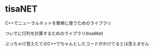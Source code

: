 # tisaNET
C++でニューラルネットを簡単に使うためのライブラリ

ついでに行列を計算するためのライブラリ(tisaMat)


ぶっちゃけ覚えたてのC++でちゃんとしたコードがかけてるとは思えません
